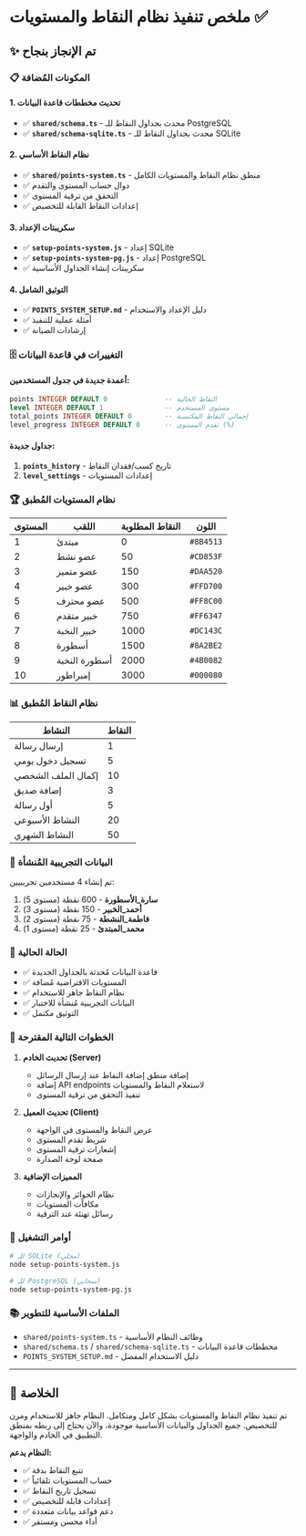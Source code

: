 # ملخص تنفيذ نظام النقاط والمستويات ✅

## ✨ تم الإنجاز بنجاح

### 📋 المكونات المُضافة

#### 1. تحديث مخططات قاعدة البيانات

- ✅ **`shared/schema.ts`** - محدث بجداول النقاط للـ PostgreSQL
- ✅ **`shared/schema-sqlite.ts`** - محدث بجداول النقاط للـ SQLite

#### 2. نظام النقاط الأساسي

- ✅ **`shared/points-system.ts`** - منطق نظام النقاط والمستويات الكامل
- ✅ دوال حساب المستوى والتقدم
- ✅ التحقق من ترقية المستوى
- ✅ إعدادات النقاط القابلة للتخصيص

#### 3. سكريبتات الإعداد

- ✅ **`setup-points-system.js`** - إعداد SQLite
- ✅ **`setup-points-system-pg.js`** - إعداد PostgreSQL
- ✅ سكريبتات إنشاء الجداول الأساسية

#### 4. التوثيق الشامل

- ✅ **`POINTS_SYSTEM_SETUP.md`** - دليل الإعداد والاستخدام
- ✅ أمثلة عملية للتنفيذ
- ✅ إرشادات الصيانة

### 🗄️ التغييرات في قاعدة البيانات

#### أعمدة جديدة في جدول المستخدمين:

```sql
points INTEGER DEFAULT 0              -- النقاط الحالية
level INTEGER DEFAULT 1               -- مستوى المستخدم
total_points INTEGER DEFAULT 0        -- إجمالي النقاط المكتسبة
level_progress INTEGER DEFAULT 0      -- تقدم المستوى (%)
```

#### جداول جديدة:

1. **`points_history`** - تاريخ كسب/فقدان النقاط
2. **`level_settings`** - إعدادات المستويات

### 🏆 نظام المستويات المُطبق

| المستوى | اللقب         | النقاط المطلوبة | اللون     |
| ------- | ------------- | --------------- | --------- |
| 1       | مبتدئ         | 0               | `#8B4513` |
| 2       | عضو نشط       | 50              | `#CD853F` |
| 3       | عضو متميز     | 150             | `#DAA520` |
| 4       | عضو خبير      | 300             | `#FFD700` |
| 5       | عضو محترف     | 500             | `#FF8C00` |
| 6       | خبير متقدم    | 750             | `#FF6347` |
| 7       | خبير النخبة   | 1000            | `#DC143C` |
| 8       | أسطورة        | 1500            | `#8A2BE2` |
| 9       | أسطورة النخبة | 2000            | `#4B0082` |
| 10      | إمبراطور      | 3000            | `#000080` |

### 📊 نظام النقاط المُطبق

| النشاط             | النقاط |
| ------------------ | ------ |
| إرسال رسالة        | 1      |
| تسجيل دخول يومي    | 5      |
| إكمال الملف الشخصي | 10     |
| إضافة صديق         | 3      |
| أول رسالة          | 5      |
| النشاط الأسبوعي    | 20     |
| النشاط الشهري      | 50     |

### 🧪 البيانات التجريبية المُنشأة

تم إنشاء 4 مستخدمين تجريبيين:

1. **سارة_الأسطورة** - 600 نقطة (مستوى 5)
2. **أحمد_الخبير** - 150 نقطة (مستوى 3)
3. **فاطمة_النشطة** - 75 نقطة (مستوى 2)
4. **محمد_المبتدئ** - 25 نقطة (مستوى 1)

### 🚀 الحالة الحالية

- ✅ قاعدة البيانات مُحدثة بالجداول الجديدة
- ✅ المستويات الافتراضية مُضافة
- ✅ نظام النقاط جاهز للاستخدام
- ✅ البيانات التجريبية مُنشأة للاختبار
- ✅ التوثيق مكتمل

### 🎯 الخطوات التالية المقترحة

1. **تحديث الخادم (Server)**
   - إضافة منطق إضافة النقاط عند إرسال الرسائل
   - إضافة API endpoints لاستعلام النقاط والمستويات
   - تنفيذ التحقق من ترقية المستوى

2. **تحديث العميل (Client)**
   - عرض النقاط والمستوى في الواجهة
   - شريط تقدم المستوى
   - إشعارات ترقية المستوى
   - صفحة لوحة الصدارة

3. **المميزات الإضافية**
   - نظام الجوائز والإنجازات
   - مكافآت المستويات
   - رسائل تهنئة عند الترقية

### 🔧 أوامر التشغيل

```bash
# للـ SQLite (محلي)
node setup-points-system.js

# للـ PostgreSQL (سحابي)
node setup-points-system-pg.js
```

### 📚 الملفات الأساسية للتطوير

- `shared/points-system.ts` - وظائف النظام الأساسية
- `shared/schema.ts` / `shared/schema-sqlite.ts` - مخططات قاعدة البيانات
- `POINTS_SYSTEM_SETUP.md` - دليل الاستخدام المفصل

---

## 🎉 الخلاصة

تم تنفيذ نظام النقاط والمستويات بشكل كامل ومتكامل. النظام جاهز للاستخدام ومرن للتخصيص. جميع الجداول والبيانات الأساسية موجودة، والآن يحتاج إلى ربطه بمنطق التطبيق في الخادم والواجهة.

**النظام يدعم:**

- ✅ تتبع النقاط بدقة
- ✅ حساب المستويات تلقائياً
- ✅ تسجيل تاريخ النقاط
- ✅ إعدادات قابلة للتخصيص
- ✅ دعم قواعد بيانات متعددة
- ✅ أداء محسن ومستقر
